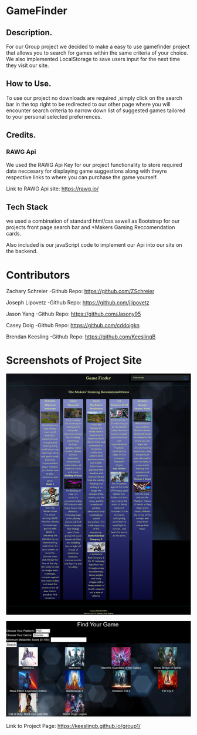 # GameFinder

## Description.
 
For our Group project we decided to make a easy to use gamefinder project that allows you to search for games within the same criteria of your choice. We also implemented LocalStorage to save users input for the next time they visit our site.


## How to Use.

To use our project no downloads are required ,simply click on the search bar in the top right to be redirected to our other page where you will encounter search criteria to narrow down list of suggested games tailored to your personal selected preferrences.


## Credits.

### RAWG Api 

We used the RAWG Api Key for our project functionality to store required data neccesary for displaying game suggestions along with theyre respective links to where you can purchase the game yourself.

Link to RAWG Api site: https://rawg.io/  



## Tech Stack

we used a combination of standard html/css aswell as Bootstrap for our projects front page search bar and *Makers Gaming Reccomendation cards.

Also included is our javaScript code to implement our Api into our site on the backend.


# Contributors

Zachary Schreier -Github Repo: https://github.com/ZSchreier

Joseph Lipovetz -Github Repo: https://github.com/jlipovetz

Jason Yang -Github Repo: https://github.com/Jasony95

Casey Doig -Github Repo: https://github.com/cddoigkn

Brendan Keesling -Github Repo: https://github.com/KeeslingB


# Screenshots of Project Site


![Alt text](./assets/images/project-page.png)


![Alt text](./assets/images/project-search-page.png)


Link to Project Page: https://keeslingb.github.io/group1/
